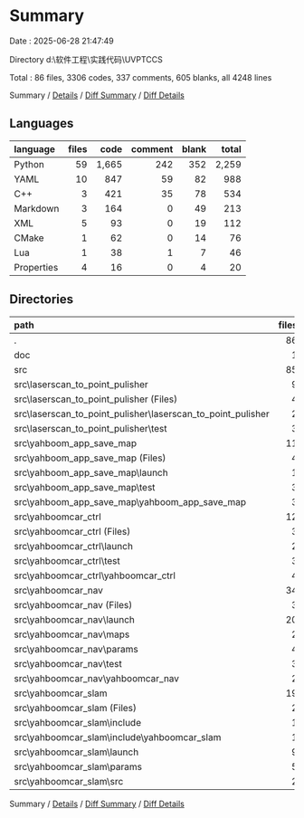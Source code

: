 # Summary

Date : 2025-06-28 21:47:49

Directory d:\\软件工程\\实践代码\\UVPTCCS

Total : 86 files,  3306 codes, 337 comments, 605 blanks, all 4248 lines

Summary / [Details](details.md) / [Diff Summary](diff.md) / [Diff Details](diff-details.md)

## Languages
| language | files | code | comment | blank | total |
| :--- | ---: | ---: | ---: | ---: | ---: |
| Python | 59 | 1,665 | 242 | 352 | 2,259 |
| YAML | 10 | 847 | 59 | 82 | 988 |
| C++ | 3 | 421 | 35 | 78 | 534 |
| Markdown | 3 | 164 | 0 | 49 | 213 |
| XML | 5 | 93 | 0 | 19 | 112 |
| CMake | 1 | 62 | 0 | 14 | 76 |
| Lua | 1 | 38 | 1 | 7 | 46 |
| Properties | 4 | 16 | 0 | 4 | 20 |

## Directories
| path | files | code | comment | blank | total |
| :--- | ---: | ---: | ---: | ---: | ---: |
| . | 86 | 3,306 | 337 | 605 | 4,248 |
| doc | 1 | 1 | 0 | 2 | 3 |
| src | 85 | 3,305 | 337 | 603 | 4,245 |
| src\\laserscan_to_point_pulisher | 9 | 188 | 42 | 53 | 283 |
| src\\laserscan_to_point_pulisher (Files) | 4 | 118 | 0 | 24 | 142 |
| src\\laserscan_to_point_pulisher\\laserscan_to_point_pulisher | 2 | 47 | 3 | 17 | 67 |
| src\\laserscan_to_point_pulisher\\test | 3 | 23 | 39 | 12 | 74 |
| src\\yahboom_app_save_map | 11 | 257 | 41 | 79 | 377 |
| src\\yahboom_app_save_map (Files) | 4 | 136 | 0 | 37 | 173 |
| src\\yahboom_app_save_map\\launch | 1 | 17 | 1 | 5 | 23 |
| src\\yahboom_app_save_map\\test | 3 | 23 | 39 | 12 | 74 |
| src\\yahboom_app_save_map\\yahboom_app_save_map | 3 | 81 | 1 | 25 | 107 |
| src\\yahboomcar_ctrl | 12 | 463 | 80 | 65 | 608 |
| src\\yahboomcar_ctrl (Files) | 3 | 48 | 0 | 7 | 55 |
| src\\yahboomcar_ctrl\\launch | 2 | 18 | 0 | 4 | 22 |
| src\\yahboomcar_ctrl\\test | 3 | 23 | 39 | 12 | 74 |
| src\\yahboomcar_ctrl\\yahboomcar_ctrl | 4 | 374 | 41 | 42 | 457 |
| src\\yahboomcar_nav | 34 | 1,562 | 85 | 229 | 1,876 |
| src\\yahboomcar_nav (Files) | 3 | 53 | 0 | 8 | 61 |
| src\\yahboomcar_nav\\launch | 20 | 657 | 23 | 146 | 826 |
| src\\yahboomcar_nav\\maps | 2 | 14 | 0 | 0 | 14 |
| src\\yahboomcar_nav\\params | 4 | 780 | 19 | 55 | 854 |
| src\\yahboomcar_nav\\test | 3 | 23 | 39 | 12 | 74 |
| src\\yahboomcar_nav\\yahboomcar_nav | 2 | 35 | 4 | 8 | 47 |
| src\\yahboomcar_slam | 19 | 835 | 89 | 177 | 1,101 |
| src\\yahboomcar_slam (Files) | 2 | 87 | 0 | 20 | 107 |
| src\\yahboomcar_slam\\include | 1 | 101 | 2 | 31 | 134 |
| src\\yahboomcar_slam\\include\\yahboomcar_slam | 1 | 101 | 2 | 31 | 134 |
| src\\yahboomcar_slam\\launch | 9 | 236 | 13 | 45 | 294 |
| src\\yahboomcar_slam\\params | 5 | 91 | 41 | 34 | 166 |
| src\\yahboomcar_slam\\src | 2 | 320 | 33 | 47 | 400 |

Summary / [Details](details.md) / [Diff Summary](diff.md) / [Diff Details](diff-details.md)